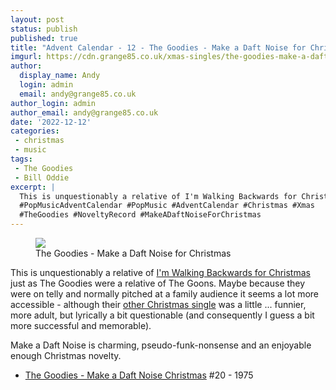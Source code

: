 ```yaml
---
layout: post
status: publish
published: true
title: "Advent Calendar - 12 - The Goodies - Make a Daft Noise for Christmas"
imgurl: https://cdn.grange85.co.uk/xmas-singles/the-goodies-make-a-daft-noise-disc.jpg
author:
  display_name: Andy
  login: admin
  email: andy@grange85.co.uk
author_login: admin
author_email: andy@grange85.co.uk
date: '2022-12-12'
categories:
 - christmas
 - music
tags:
 - The Goodies
 - Bill Oddie
excerpt: |
  This is unquestionably a relative of I'm Walking Backwards for Christmas just as The Goodies were a relative of The Goons.
  #PopMusicAdventCalendar #PopMusic #AdventCalendar #Christmas #Xmas
  #TheGoodies #NoveltyRecord #MakeADaftNoiseForChristmas 
---
```

<figure class="aligncenter"><img src="https://cdn.grange85.co.uk/xmas-singles/the-goodies-make-a-daft-noise-disc.jpg" class="img-responsive" /><figcaption>The Goodies - Make a Daft Noise for Christmas</figcaption></figure>

This is unquestionably a relative of [I'm Walking Backwards for Christmas](https://www.grange85.co.uk/swirling/2022/12/02/advent-calendar-02/) just as The Goodies were a relative of The Goons. Maybe because they were on telly and normally pitched at a family audience it seems a lot more accessible - although their [other Christmas single](https://www.youtube.com/watch?v=hC3AphnJLbE) was a little ... funnier, more adult, but lyrically a bit questionable (and consequently I guess a bit more successful and memorable).

Make a Daft Noise is charming, pseudo-funk-nonsense and an enjoyable enough Christmas novelty.

 - [The Goodies - Make a Daft Noise Christmas](https://www.youtube.com/watch?v=8MAlfdL8uSo) #20 - 1975

